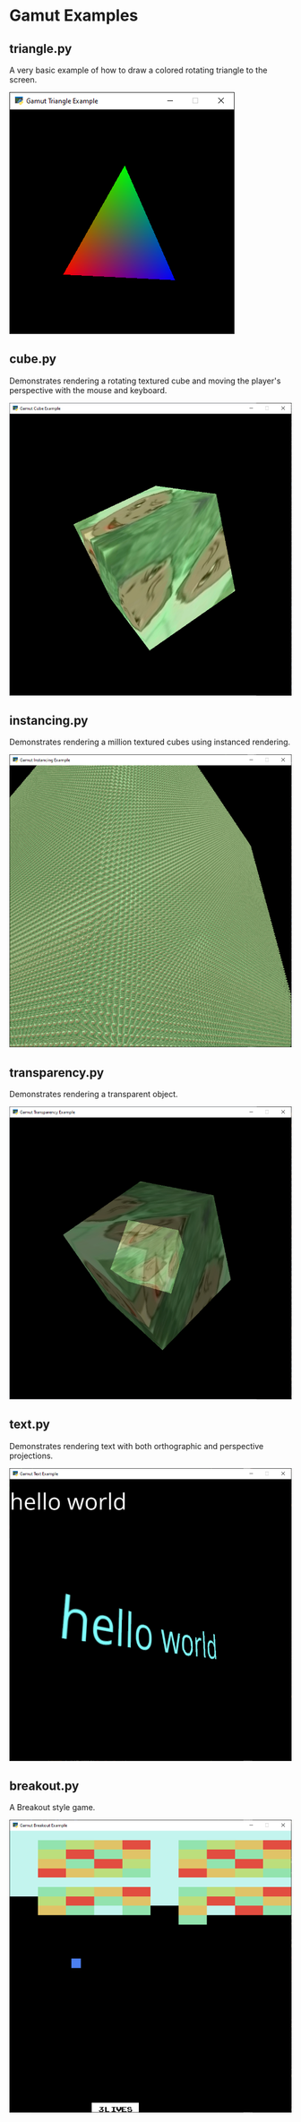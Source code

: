 
# Gamut Examples

## triangle.py
A very basic example of how to draw a colored rotating triangle to the screen.

![](screenshots/triangle.py.png)

## cube.py
Demonstrates rendering a rotating textured cube and moving the player's
perspective with the mouse and keyboard.

![](screenshots/cube.py.png)

## instancing.py
Demonstrates rendering a million textured cubes using instanced rendering.

![](screenshots/instancing.py.png)

## transparency.py
Demonstrates rendering a transparent object.

![](screenshots/transparency.py.png)

## text.py
Demonstrates rendering text with both orthographic and perspective projections.

![](screenshots/text.py.png)

## breakout.py
A Breakout style game.

![](screenshots/breakout.py.png)
